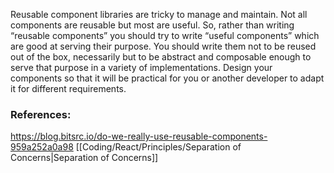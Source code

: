 Reusable component libraries are tricky to manage and maintain. Not all components are reusable but most are useful. So, rather than writing “reusable components” you should try to write “useful components” which are good at serving their purpose. You should write them not to be reused out of the box, necessarily but to be abstract and composable enough to serve that purpose in a variety of implementations. Design your components so that it will be practical for you or another developer to adapt it for different requirements.

### References:
https://blog.bitsrc.io/do-we-really-use-reusable-components-959a252a0a98
[[Coding/React/Principles/Separation of Concerns|Separation of Concerns]]
